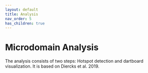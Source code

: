 ```yaml
---
layout: default
title: Analysis
nav_order: 5
has_children: true
---
```


# Microdomain Analysis


The analysis consists of two steps: Hotspot detection and dartboard visualization. It is based on Diercks et al. 2019. 
